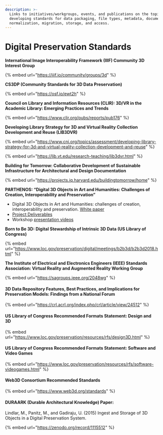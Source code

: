 ```yaml
---
description: >-
  Links to initiatives/workgroups, events, and publications on the topic of
  developing standards for data packaging, file types, metadata, documentation,
  normalization, migration, storage, and access.
---
```


# Digital Preservation Standards

**International Image Interoperability Framework (IIIF) Community 3D Interest Group**

{% embed url="https://iiif.io/community/groups/3d" %}

**CS3DP (Community Standards for 3D Data Preservation)**

{% embed url="https://osf.io/ewt2h" %}

**Council on Library and Information Resources (CLIR): 3D/VR in the Academic Library: Emerging Practices and Trends**

{% embed url="https://www.clir.org/pubs/reports/pub176" %}

**Developing Library Strategy for 3D and Virtual Reality Collection Development and Reuse (LIB3DVR)**

{% embed url="https://www.cni.org/topics/assessment/developing-library-strategy-for-3d-and-virtual-reality-collection-development-and-reuse" %}

{% embed url="https://lib.vt.edu/research-teaching/lib3dvr.html" %}

**Building for Tomorrow: Collaborative Development of Sustainable Infrastructure for Architectural and Design Documentation**

{% embed url="https://projects.iq.harvard.edu/buildingtomorrow/home" %}

**PARTHENOS: “Digital 3D Objects in Art and Humanities: Challenges of Creation, Interoperability and Preservation”**

* Digital 3D Objects in Art and Humanities: challenges of creation, interoperability and preservation. [White paper](https://hal.inria.fr/hal-01526713)
* [Project Deliverables](http://www.parthenos-project.eu/resources/projects-deliverables)
* Workshop [presentation videos](https://www.canal-u.tv/producteurs/humanum/parthenos/parthenos\_3d\_ws\_presentations)

**Born to Be 3D: Digital Stewardship of Intrinsic 3D Data (US Library of Congress)**

{% embed url="https://www.loc.gov/preservation/digital/meetings/b2b3d/b2b3d2018.html" %}

**The Institute of Electrical and Electronics Engineers (IEEE) Standards Association: Virtual Reality and Augmented Reality Working Group**

{% embed url="https://sagroups.ieee.org/2048wg" %}

#### 3D Data Repository Features, Best Practices, and Implications for Preservation Models: Findings from a National Forum

{% embed url="https://crl.acrl.org/index.php/crl/article/view/24512" %}

#### US Library of Congress Recommended Formats Statement: Design and 3D

{% embed url="https://www.loc.gov/preservation/resources/rfs/design3D.html" %}

#### US Library of Congress Recommended Formats Statement: Software and Video Games

{% embed url="https://www.loc.gov/preservation/resources/rfs/software-videogames.html" %}

#### Web3D Consortium Recommended Standards

{% embed url="https://www.web3d.org/standards" %}

#### DURAARK (Durable Architectural Knowledge) Paper:

Lindlar, M., Panitz, M., and Gadiraju, U. (2015) Ingest and Storage of 3D Objects in a Digital Preservation System.

{% embed url="https://zenodo.org/record/1115512" %}
